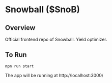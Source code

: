 # Snowball (\$SnoB)

## Overview

Official frontend repo of Snowball. Yield optimizer.


## To Run
```
npm run start
```

The app will be running at http://localhost:3000/

